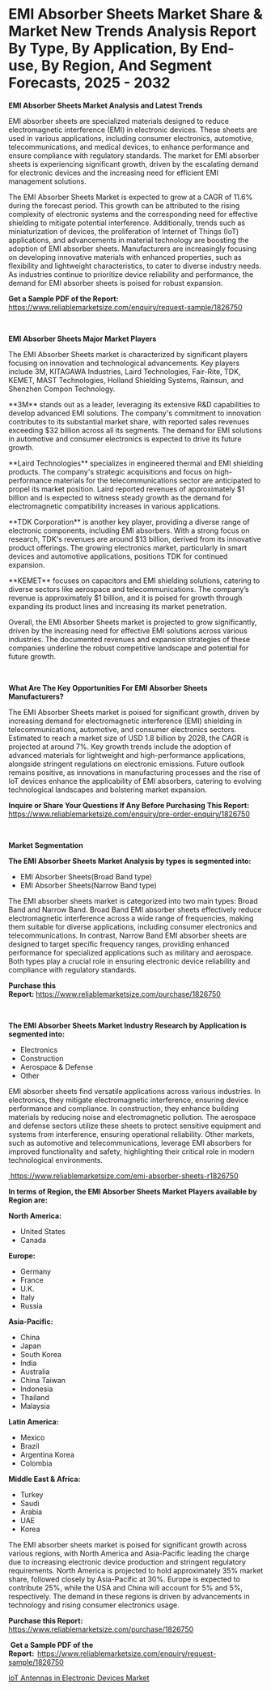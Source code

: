 <p><h1>EMI Absorber Sheets Market Share & Market New Trends Analysis Report By Type, By Application, By End-use, By Region, And Segment Forecasts, 2025 - 2032</h1></p><p><strong>EMI Absorber Sheets Market Analysis and Latest Trends</strong></p>
<p><p>EMI absorber sheets are specialized materials designed to reduce electromagnetic interference (EMI) in electronic devices. These sheets are used in various applications, including consumer electronics, automotive, telecommunications, and medical devices, to enhance performance and ensure compliance with regulatory standards. The market for EMI absorber sheets is experiencing significant growth, driven by the escalating demand for electronic devices and the increasing need for efficient EMI management solutions.</p><p>The EMI Absorber Sheets Market is expected to grow at a CAGR of 11.6% during the forecast period. This growth can be attributed to the rising complexity of electronic systems and the corresponding need for effective shielding to mitigate potential interference. Additionally, trends such as miniaturization of devices, the proliferation of Internet of Things (IoT) applications, and advancements in material technology are boosting the adoption of EMI absorber sheets. Manufacturers are increasingly focusing on developing innovative materials with enhanced properties, such as flexibility and lightweight characteristics, to cater to diverse industry needs. As industries continue to prioritize device reliability and performance, the demand for EMI absorber sheets is poised for robust expansion.</p></p>
<p><strong>Get a Sample PDF of the Report:&nbsp;</strong> <a href="https://www.reliablemarketsize.com/enquiry/request-sample/1826750?utm_campaign=2233&utm_medium=2&utm_source=Github&utm_content=ia&utm_term=13022025&utm_id=emi-absorber-sheets">https://www.reliablemarketsize.com/enquiry/request-sample/1826750</a></p>
<p>&nbsp;</p>
<p><strong>EMI Absorber Sheets Major Market Players</strong></p>
<p><p>The EMI Absorber Sheets market is characterized by significant players focusing on innovation and technological advancements. Key players include 3M, KITAGAWA Industries, Laird Technologies, Fair-Rite, TDK, KEMET, MAST Technologies, Holland Shielding Systems, Rainsun, and Shenzhen Compon Technology.</p><p>**3M** stands out as a leader, leveraging its extensive R&D capabilities to develop advanced EMI solutions. The company's commitment to innovation contributes to its substantial market share, with reported sales revenues exceeding $32 billion across all its segments. The demand for EMI solutions in automotive and consumer electronics is expected to drive its future growth.</p><p>**Laird Technologies** specializes in engineered thermal and EMI shielding products. The company's strategic acquisitions and focus on high-performance materials for the telecommunications sector are anticipated to propel its market position. Laird reported revenues of approximately $1 billion and is expected to witness steady growth as the demand for electromagnetic compatibility increases in various applications.</p><p>**TDK Corporation** is another key player, providing a diverse range of electronic components, including EMI absorbers. With a strong focus on research, TDK's revenues are around $13 billion, derived from its innovative product offerings. The growing electronics market, particularly in smart devices and automotive applications, positions TDK for continued expansion.</p><p>**KEMET** focuses on capacitors and EMI shielding solutions, catering to diverse sectors like aerospace and telecommunications. The company’s revenue is approximately $1 billion, and it is poised for growth through expanding its product lines and increasing its market penetration.</p><p>Overall, the EMI Absorber Sheets market is projected to grow significantly, driven by the increasing need for effective EMI solutions across various industries. The documented revenues and expansion strategies of these companies underline the robust competitive landscape and potential for future growth.</p></p>
<p>&nbsp;</p>
<p><strong>What Are The Key Opportunities For EMI Absorber Sheets Manufacturers?</strong></p>
<p><p>The EMI Absorber Sheets market is poised for significant growth, driven by increasing demand for electromagnetic interference (EMI) shielding in telecommunications, automotive, and consumer electronics sectors. Estimated to reach a market size of USD 1.8 billion by 2028, the CAGR is projected at around 7%. Key growth trends include the adoption of advanced materials for lightweight and high-performance applications, alongside stringent regulations on electronic emissions. Future outlook remains positive, as innovations in manufacturing processes and the rise of IoT devices enhance the applicability of EMI absorbers, catering to evolving technological landscapes and bolstering market expansion.</p></p>
<p><strong>Inquire or Share Your Questions If Any Before Purchasing This Report:</strong> <a href="https://www.reliablemarketsize.com/enquiry/pre-order-enquiry/1826750?utm_campaign=2233&utm_medium=2&utm_source=Github&utm_content=ia&utm_term=13022025&utm_id=emi-absorber-sheets">https://www.reliablemarketsize.com/enquiry/pre-order-enquiry/1826750</a></p>
<p>&nbsp;</p>
<p><strong>Market Segmentation</strong></p>
<p><strong>The EMI Absorber Sheets Market Analysis by types is segmented into:</strong></p>
<p><ul><li>EMI Absorber Sheets(Broad Band type)</li><li>EMI Absorber Sheets(Narrow Band type)</li></ul></p>
<p><p>The EMI absorber sheets market is categorized into two main types: Broad Band and Narrow Band. Broad Band EMI absorber sheets effectively reduce electromagnetic interference across a wide range of frequencies, making them suitable for diverse applications, including consumer electronics and telecommunications. In contrast, Narrow Band EMI absorber sheets are designed to target specific frequency ranges, providing enhanced performance for specialized applications such as military and aerospace. Both types play a crucial role in ensuring electronic device reliability and compliance with regulatory standards.</p></p>
<p><strong>Purchase this Report:&nbsp;</strong><a href="https://www.reliablemarketsize.com/purchase/1826750?utm_campaign=2233&utm_medium=2&utm_source=Github&utm_content=ia&utm_term=13022025&utm_id=emi-absorber-sheets">https://www.reliablemarketsize.com/purchase/1826750</a></p>
<p>&nbsp;</p>
<p><strong>The EMI Absorber Sheets Market Industry Research by Application is segmented into:</strong></p>
<p><ul><li>Electronics</li><li>Construction</li><li>Aerospace & Defense</li><li>Other</li></ul></p>
<p><p>EMI absorber sheets find versatile applications across various industries. In electronics, they mitigate electromagnetic interference, ensuring device performance and compliance. In construction, they enhance building materials by reducing noise and electromagnetic pollution. The aerospace and defense sectors utilize these sheets to protect sensitive equipment and systems from interference, ensuring operational reliability. Other markets, such as automotive and telecommunications, leverage EMI absorbers for improved functionality and safety, highlighting their critical role in modern technological environments.</p></p>
<p><a href="https://www.reliablemarketsize.com/emi-absorber-sheets-r1826750?utm_campaign=2233&utm_medium=2&utm_source=Github&utm_content=ia&utm_term=13022025&utm_id=emi-absorber-sheets">&nbsp;https://www.reliablemarketsize.com/emi-absorber-sheets-r1826750</a></p>
<p><strong>In terms of Region, the EMI Absorber Sheets Market Players available by Region are:</strong></p>
<p>
    <p> <strong> North America: </strong>
        <ul>
            <li>United States</li>
            <li>Canada</li>
        </ul>
        </p> 
    <p> <strong> Europe: </strong>
        <ul>
            <li>Germany</li>
            <li>France</li>
            <li>U.K.</li>
            <li>Italy</li>
            <li>Russia</li>
        </ul>
        </p> 
    <p> <strong> Asia-Pacific: </strong>
        <ul>
            <li>China</li>
            <li>Japan</li>
            <li>South Korea</li>
            <li>India</li>
            <li>Australia</li>
            <li>China Taiwan</li>
            <li>Indonesia</li>
            <li>Thailand</li>
            <li>Malaysia</li>
        </ul>
        </p> 
    <p> <strong> Latin America: </strong>
        <ul>
            <li>Mexico</li>
            <li>Brazil</li>
            <li>Argentina Korea</li>
            <li>Colombia</li>
        </ul>
        </p> 
    <p> <strong> Middle East & Africa: </strong>
        <ul>
            <li>Turkey</li>
            <li>Saudi</li>
            <li>Arabia</li>
            <li>UAE</li>
            <li>Korea</li>
        </ul>
    </p>
    </p>
<p><p>The EMI absorber sheets market is poised for significant growth across various regions, with North America and Asia-Pacific leading the charge due to increasing electronic device production and stringent regulatory requirements. North America is projected to hold approximately 35% market share, followed closely by Asia-Pacific at 30%. Europe is expected to contribute 25%, while the USA and China will account for 5% and 5%, respectively. The demand in these regions is driven by advancements in technology and rising consumer electronics usage.</p></p>
<p><strong>Purchase this Report: </strong><a href="https://www.reliablemarketsize.com/purchase/1826750?utm_campaign=2233&utm_medium=2&utm_source=Github&utm_content=ia&utm_term=13022025&utm_id=emi-absorber-sheets">https://www.reliablemarketsize.com/purchase/1826750</a></p>
<p>&nbsp;<strong>Get a Sample PDF of the Report:&nbsp;&nbsp;</strong><a href="https://www.reliablemarketsize.com/enquiry/request-sample/1826750?utm_campaign=2233&utm_medium=2&utm_source=Github&utm_content=ia&utm_term=13022025&utm_id=emi-absorber-sheets">https://www.reliablemarketsize.com/enquiry/request-sample/1826750</a></p>
<p><strong></strong></p>
<p><p><a href="https://github.com/kathiestrine5ty/Market-Research-Report-List-1/blob/main/iot-antennas-in-electronic-devices-market.md?utm_campaign=2233&utm_medium=2&utm_source=Github&utm_content=ia&utm_term=13022025&utm_id=emi-absorber-sheets">IoT Antennas in Electronic Devices Market</a></p></p>